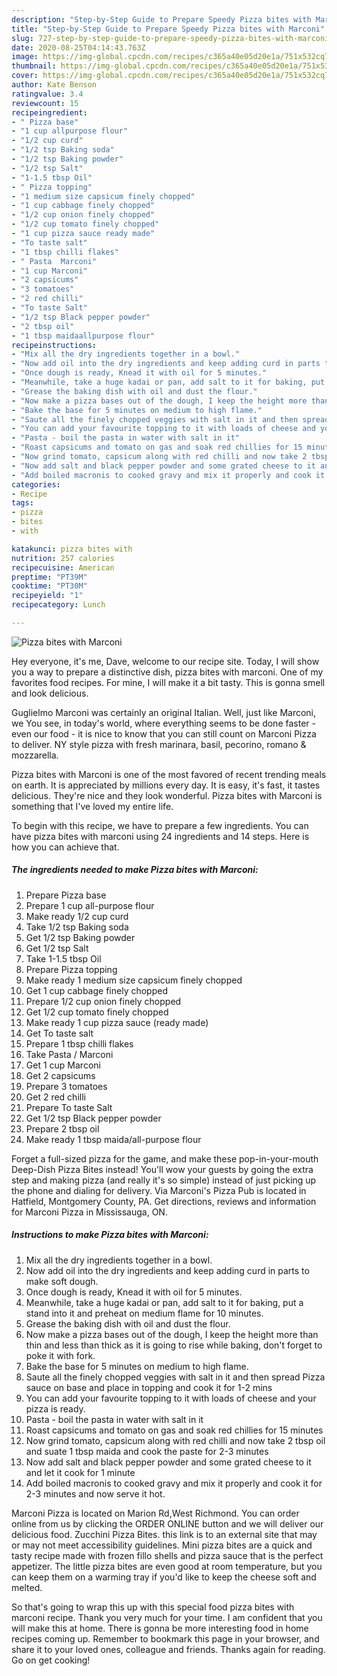 ```yaml
---
description: "Step-by-Step Guide to Prepare Speedy Pizza bites with Marconi"
title: "Step-by-Step Guide to Prepare Speedy Pizza bites with Marconi"
slug: 727-step-by-step-guide-to-prepare-speedy-pizza-bites-with-marconi
date: 2020-08-25T04:14:43.763Z
image: https://img-global.cpcdn.com/recipes/c365a40e05d20e1a/751x532cq70/pizza-bites-with-marconi-recipe-main-photo.jpg
thumbnail: https://img-global.cpcdn.com/recipes/c365a40e05d20e1a/751x532cq70/pizza-bites-with-marconi-recipe-main-photo.jpg
cover: https://img-global.cpcdn.com/recipes/c365a40e05d20e1a/751x532cq70/pizza-bites-with-marconi-recipe-main-photo.jpg
author: Kate Benson
ratingvalue: 3.4
reviewcount: 15
recipeingredient:
- " Pizza base"
- "1 cup allpurpose flour"
- "1/2 cup curd"
- "1/2 tsp Baking soda"
- "1/2 tsp Baking powder"
- "1/2 tsp Salt"
- "1-1.5 tbsp Oil"
- " Pizza topping"
- "1 medium size capsicum finely chopped"
- "1 cup cabbage finely chopped"
- "1/2 cup onion finely chopped"
- "1/2 cup tomato finely chopped"
- "1 cup pizza sauce ready made"
- "To taste salt"
- "1 tbsp chilli flakes"
- " Pasta  Marconi"
- "1 cup Marconi"
- "2 capsicums"
- "3 tomatoes"
- "2 red chilli"
- "To taste Salt"
- "1/2 tsp Black pepper powder"
- "2 tbsp oil"
- "1 tbsp maidaallpurpose flour"
recipeinstructions:
- "Mix all the dry ingredients together in a bowl."
- "Now add oil into the dry ingredients and keep adding curd in parts to make soft dough."
- "Once dough is ready, Knead it with oil for 5 minutes."
- "Meanwhile, take a huge kadai or pan, add salt to it for baking, put a stand into it and preheat on medium flame for 10 minutes."
- "Grease the baking dish with oil and dust the flour."
- "Now make a pizza bases out of the dough, I keep the height more than thin and less than thick as it is going to rise while baking, don&#39;t forget to poke it with fork."
- "Bake the base for 5 minutes on medium to high flame."
- "Saute all the finely chopped veggies with salt in it and then spread Pizza sauce on base and place in topping and cook it for 1-2 mins"
- "You can add your favourite topping to it with loads of cheese and your pizza is ready."
- "Pasta - boil the pasta in water with salt in it"
- "Roast capsicums and tomato on gas and soak red chillies for 15 minutes"
- "Now grind tomato, capsicum along with red chilli and now take 2 tbsp oil and suate 1 tbsp maida and cook the paste for 2-3 minutes"
- "Now add salt and black pepper powder and some grated cheese to it and let it cook for 1 minute"
- "Add boiled macronis to cooked gravy and mix it properly and cook it for 2-3 minutes and now serve it hot."
categories:
- Recipe
tags:
- pizza
- bites
- with

katakunci: pizza bites with 
nutrition: 257 calories
recipecuisine: American
preptime: "PT39M"
cooktime: "PT30M"
recipeyield: "1"
recipecategory: Lunch

---
```



![Pizza bites with Marconi](https://img-global.cpcdn.com/recipes/c365a40e05d20e1a/751x532cq70/pizza-bites-with-marconi-recipe-main-photo.jpg)

Hey everyone, it's me, Dave, welcome to our recipe site. Today, I will show you a way to prepare a distinctive dish, pizza bites with marconi. One of my favorites food recipes. For mine, I will make it a bit tasty. This is gonna smell and look delicious.

Guglielmo Marconi was certainly an original Italian. Well, just like Marconi, we You see, in today&#39;s world, where everything seems to be done faster - even our food - it is nice to know that you can still count on Marconi Pizza to deliver. NY style pizza with fresh marinara, basil, pecorino, romano &amp; mozzarella.

Pizza bites with Marconi is one of the most favored of recent trending meals on earth. It is appreciated by millions every day. It is easy, it's fast, it tastes delicious. They're nice and they look wonderful. Pizza bites with Marconi is something that I've loved my entire life.


To begin with this recipe, we have to prepare a few ingredients. You can have pizza bites with marconi using 24 ingredients and 14 steps. Here is how you can achieve that.

<!--inarticleads1-->

##### The ingredients needed to make Pizza bites with Marconi:

1. Prepare  Pizza base
1. Prepare 1 cup all-purpose flour
1. Make ready 1/2 cup curd
1. Take 1/2 tsp Baking soda
1. Get 1/2 tsp Baking powder
1. Get 1/2 tsp Salt
1. Take 1-1.5 tbsp Oil
1. Prepare  Pizza topping
1. Make ready 1 medium size capsicum finely chopped
1. Get 1 cup cabbage finely chopped
1. Prepare 1/2 cup onion finely chopped
1. Get 1/2 cup tomato finely chopped
1. Make ready 1 cup pizza sauce (ready made)
1. Get To taste salt
1. Prepare 1 tbsp chilli flakes
1. Take  Pasta / Marconi
1. Get 1 cup Marconi
1. Get 2 capsicums
1. Prepare 3 tomatoes
1. Get 2 red chilli
1. Prepare To taste Salt
1. Get 1/2 tsp Black pepper powder
1. Prepare 2 tbsp oil
1. Make ready 1 tbsp maida/all-purpose flour


Forget a full-sized pizza for the game, and make these pop-in-your-mouth Deep-Dish Pizza Bites instead! You&#39;ll wow your guests by going the extra step and making pizza (and really it&#39;s so simple) instead of just picking up the phone and dialing for delivery. Via Marconi&#39;s Pizza Pub is located in Hatfield, Montgomery County, PA. Get directions, reviews and information for Marconi Pizza in Mississauga, ON. 

<!--inarticleads2-->

##### Instructions to make Pizza bites with Marconi:

1. Mix all the dry ingredients together in a bowl.
1. Now add oil into the dry ingredients and keep adding curd in parts to make soft dough.
1. Once dough is ready, Knead it with oil for 5 minutes.
1. Meanwhile, take a huge kadai or pan, add salt to it for baking, put a stand into it and preheat on medium flame for 10 minutes.
1. Grease the baking dish with oil and dust the flour.
1. Now make a pizza bases out of the dough, I keep the height more than thin and less than thick as it is going to rise while baking, don&#39;t forget to poke it with fork.
1. Bake the base for 5 minutes on medium to high flame.
1. Saute all the finely chopped veggies with salt in it and then spread Pizza sauce on base and place in topping and cook it for 1-2 mins
1. You can add your favourite topping to it with loads of cheese and your pizza is ready.
1. Pasta - boil the pasta in water with salt in it
1. Roast capsicums and tomato on gas and soak red chillies for 15 minutes
1. Now grind tomato, capsicum along with red chilli and now take 2 tbsp oil and suate 1 tbsp maida and cook the paste for 2-3 minutes
1. Now add salt and black pepper powder and some grated cheese to it and let it cook for 1 minute
1. Add boiled macronis to cooked gravy and mix it properly and cook it for 2-3 minutes and now serve it hot.


Marconi Pizza is located on Marion Rd,West Richmond. You can order online from us by clicking the ORDER ONLINE button and we will deliver our delicious food. Zucchini Pizza Bites. this link is to an external site that may or may not meet accessibility guidelines. Mini pizza bites are a quick and tasty recipe made with frozen fillo shells and pizza sauce that is the perfect appetizer. The little pizza bites are even good at room temperature, but you can keep them on a warming tray if you&#39;d like to keep the cheese soft and melted. 

So that's going to wrap this up with this special food pizza bites with marconi recipe. Thank you very much for your time. I am confident that you will make this at home. There is gonna be more interesting food in home recipes coming up. Remember to bookmark this page in your browser, and share it to your loved ones, colleague and friends. Thanks again for reading. Go on get cooking!
